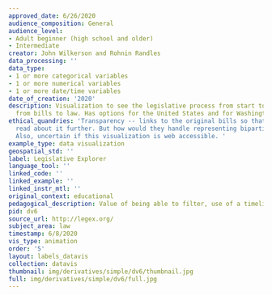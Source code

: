 ```yaml
---
approved_date: 6/26/2020
audience_composition: General
audience_level:
- Adult beginner (high school and older)
- Intermediate
creator: John Wilkerson and Rohnin Randles
data_processing: ''
data_type:
- 1 or more categorical variables
- 1 or more numerical variables
- 1 or more date/time variables
date_of_creation: '2020'
description: Visualization to see the legislative process from start to finish. Follow
  from bills to law. Has options for the United States and for Washington (state).
ethical_quandries: 'Transparency -- links to the original bills so that users can
  read about it further. But how would they handle representing bipartisan legislation?
  Also, uncertain if this visualization is web accessible. '
example_type: data visualization
geospatial_std: ''
label: Legislative Explorer
language_tool: ''
linked_code: ''
linked_example: ''
linked_instr_mtl: ''
original_context: educational
pedagogical_description: Value of being able to filter, use of a timeline
pid: dv6
source_url: http://legex.org/
subject_area: law
timestamp: 6/8/2020
vis_type: animation
order: '5'
layout: labels_datavis
collection: datavis
thumbnail: img/derivatives/simple/dv6/thumbnail.jpg
full: img/derivatives/simple/dv6/full.jpg
---
```

